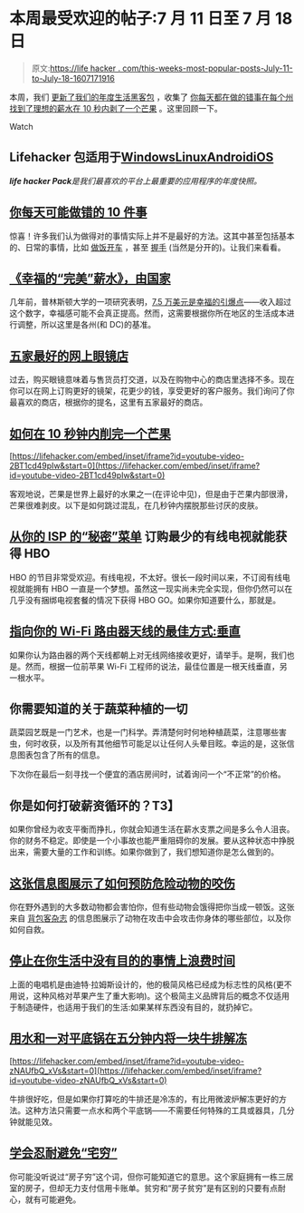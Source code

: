 # 本周最受欢迎的帖子:7 月 11 日至 7 月 18 日

> 原文:[https://life hacker . com/this-weeks-most-popular-posts-July-11-to-July-18-1607171916](https://lifehacker.com/this-weeks-most-popular-posts-july-11th-to-july-18th-1607171916)

本周，我们 [更新了我们的年度生活黑客包](https://lifehacker.com/lifehacker-pack-for-android-our-list-of-the-essential-819094535) ，收集了 [你每天都在做的错事](http://lifehacker.com/top-10-things-you-might-be-doing-wrong-every-day-1603832593)[在每个州找到了理想的薪水](http://lifehacker.com/the-perfect-salary-for-happiness-by-state-1605278164)[在 10 秒内剥了一个芒果](http://lifehacker.com/how-to-peel-a-mango-in-under-10-seconds-1603398060) 。这里回顾一下。

Watch

## Lifehacker 包适用于[Windows](http://lifehacker.com/lifehacker-pack-for-windows-our-list-of-the-best-windo-787533613)[Linux](http://lifehacker.com/lifehacker-pack-for-linux-our-list-of-the-essential-li-815376368)[Android](http://lifehacker.com/lifehacker-pack-for-android-our-list-of-the-essential-819094535)[iOS](http://lifehacker.com/lifehacker-pack-for-iphone-our-list-of-the-essential-i-804543677)

***life hacker Pack**是我们最喜欢的平台上最重要的应用程序的年度快照。*

## [你每天可能做错的 10 件事](http://lifehacker.com/top-10-things-you-might-be-doing-wrong-every-day-1603832593)

惊喜！许多我们认为做得对的事情实际上并不是最好的方法。这其中甚至包括基本的、日常的事情，比如 [做饭](http://lifehacker.com/the-stupid-things-you-do-in-the-kitchen-and-how-to-fix-5903931)[开车](http://lifehacker.com/top-10-ways-to-become-a-better-driver-1596820145) ，甚至 [握手](http://lifehacker.com/avoid-these-five-mistakes-and-never-give-a-bad-handshak-1178784076) (当然是分开的)。让我们来看看。

## [《幸福的“完美”薪水》，由国家](http://lifehacker.com/the-perfect-salary-for-happiness-by-state-1605278164)

几年前，普林斯顿大学的一项研究表明，[7.5 万美元是幸福的引爆点](http://lifehacker.com/75-000-is-the-perfect-salary-for-happiness-5632191)——收入超过这个数字，幸福感可能不会真正提高。然而，这需要根据你所在地区的生活成本进行调整，所以这里是各州(和 DC)的基准。

## [五家最好的网上眼镜店](http://lifehacker.com/five-best-online-glasses-stores-1603858245)

过去，购买眼镜意味着与售货员打交道，以及在购物中心的商店里选择不多。现在你可以在网上订购更好的镜架，花更少的钱，享受更好的客户服务。我们询问了你最喜欢的商店，根据你的提名，这里有五家最好的商店。

## [如何在 10 秒钟内削完一个芒果](http://lifehacker.com/how-to-peel-a-mango-in-under-10-seconds-1603398060)

 [https://lifehacker.com/embed/inset/iframe?id=youtube-video-2BT1cd49pIw&start=0](https://lifehacker.com/embed/inset/iframe?id=youtube-video-2BT1cd49pIw&start=0) 

客观地说，芒果是世界上最好的水果之一(在评论中见)，但是由于芒果内部很滑，芒果很难剥皮。以下是如何跳过混乱，在几秒钟内摆脱那些讨厌的皮肤。

## [从你的 ISP 的“秘密”菜单](http://lifehacker.com/get-hbo-without-cable-by-ordering-from-your-isps-secre-1606028407) 订购最少的有线电视就能获得 HBO

HBO 的节目非常受欢迎。有线电视，不太好。很长一段时间以来，不订阅有线电视就能拥有 HBO 一直是一个梦想。虽然这一现实尚未完全实现，但你仍然可以在几乎没有捆绑电视套餐的情况下获得 HBO GO。如果你知道要什么，那就是。

## [指向你的 Wi-Fi 路由器天线的最佳方式:垂直](http://lifehacker.com/the-best-way-to-point-your-wi-fi-router-antennas-perpe-1605924745)

如果你认为路由器的两个天线都朝上对无线网络接收更好，请举手。是啊，我们也是。然而，根据一位前苹果 Wi-Fi 工程师的说法，最佳位置是一根天线垂直，另一根水平。

## 你需要知道的关于蔬菜种植的一切

蔬菜园艺既是一门艺术，也是一门科学。弄清楚何时何地种植蔬菜，注意哪些害虫，何时收获，以及所有其他细节可能足以让任何人头晕目眩。幸运的是，这张信息图表包含了所有的信息。

下次你在最后一刻寻找一个便宜的酒店房间时，试着询问一个“不正常”的价格。

## 你是如何打破薪资循环的？T3】

如果你曾经为收支平衡而挣扎，你就会知道生活在薪水支票之间是多么令人沮丧。你的财务不稳定。即使是一个小事故也能严重阻碍你的发展。要从这种状态中挣脱出来，需要大量的工作和训练。如果你做到了，我们想知道你是怎么做到的。

## [这张信息图展示了如何预防危险动物的咬伤](http://lifehacker.com/this-infographic-shows-how-to-prevent-bites-from-danger-1604921441)

你在野外遇到的大多数动物都会害怕你，但有些动物会饿得把你当成一顿饭。这张来自 [背包客杂志](http://www.backpacker.com/) 的信息图展示了动物在攻击中会攻击你身体的哪些部位，以及你如何自救。

## [停止在你生活中没有目的的事情上浪费时间](http://lifehacker.com/stop-wasting-time-on-things-that-dont-have-a-purpose-in-1603502091)

上面的电唱机是由迪特·拉姆斯设计的，他的极简风格已经成为标志性的风格(更不用说，这种风格对苹果产生了重大影响)。这个极简主义品牌背后的概念不仅适用于制造硬件，也适用于我们的生活:如果某样东西没有目的，就扔掉它。

## [用水和一对平底锅在五分钟内将一块牛排解冻](http://lifehacker.com/defrost-a-steak-in-five-minutes-with-water-and-a-pair-o-1603540248)

 [https://lifehacker.com/embed/inset/iframe?id=youtube-video-zNAUfbQ_xVs&start=0](https://lifehacker.com/embed/inset/iframe?id=youtube-video-zNAUfbQ_xVs&start=0) 

牛排很好吃，但是如果你打算吃的牛排还是冷冻的，有比用微波炉解冻更好的方法。这种方法只需要一点水和两个平底锅——不需要任何特殊的工具或器具，几分钟就能见效。

## [学会忍耐避免“宅穷”](http://lifehacker.com/how-being-house-poor-happens-and-how-to-avoid-it-1606079501)

你可能没听说过“房子穷”这个词，但你可能知道它的意思。这个家庭拥有一栋三居室的房子，但却无力支付信用卡账单。贫穷和“房子贫穷”是有区别的只要有点耐心，就有可能避免。